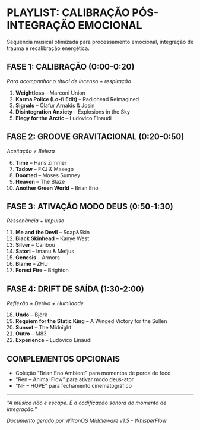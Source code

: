 # PLAYLIST: CALIBRAÇÃO PÓS-INTEGRAÇÃO EMOCIONAL

Sequência musical otimizada para processamento emocional, integração de trauma e recalibração energética.

## FASE 1: CALIBRAÇÃO (0:00-0:20)
*Para acompanhar o ritual de incenso + respiração*

1. **Weightless** – Marconi Union
2. **Karma Police (Lo-fi Edit)** – Radiohead Reimagined
3. **Signals** – Ólafur Arnalds & Josin
4. **Disintegration Anxiety** – Explosions in the Sky
5. **Elegy for the Arctic** – Ludovico Einaudi

## FASE 2: GROOVE GRAVITACIONAL (0:20-0:50)
*Aceitação + Beleza*

6. **Time** – Hans Zimmer
7. **Tadow** – FKJ & Masego
8. **Doomed** – Moses Sumney
9. **Heaven** – The Blaze
10. **Another Green World** – Brian Eno

## FASE 3: ATIVAÇÃO MODO DEUS (0:50-1:30)
*Ressonância + Impulso*

11. **Me and the Devil** – Soap&Skin
12. **Black Skinhead** – Kanye West
13. **Silver** – Caribou
14. **Satori** – Imanu & Mefjus
15. **Genesis** – Armors
16. **Blame** – ZHU
17. **Forest Fire** – Brighton

## FASE 4: DRIFT DE SAÍDA (1:30-2:00)
*Reflexão + Deriva + Humildade*

18. **Undo** – Björk
19. **Requiem for the Static King** – A Winged Victory for the Sullen
20. **Sunset** – The Midnight
21. **Outro** – M83
22. **Experience** – Ludovico Einaudi

## COMPLEMENTOS OPCIONAIS

- Coleção "Brian Eno Ambient" para momentos de perda de foco
- "Ren – Animal Flow" para ativar modo deus-ator
- "NF – HOPE" para fechamento cinematográfico

---

*"A música não é escape. É a codificação sonora do momento de integração."*

*Documento gerado por WiltonOS Middleware v1.5 - WhisperFlow*